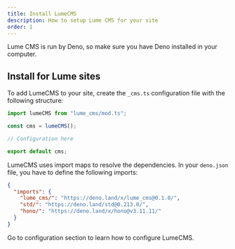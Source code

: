 ```yaml
---
title: Install LumeCMS
description: How to setup Lume CMS for your site
order: 1
---
```


Lume CMS is run by Deno, so make sure you have Deno installed in your computer.

## Install for Lume sites

To add LumeCMS to your site, create the `_cms.ts` configuration file with the
following structure:

```ts
import lumeCMS from "lume_cms/mod.ts";

const cms = lumeCMS();

// Configuration here

export default cms;
```

LumeCMS uses import maps to resolve the dependencies. In your `deno.json` file,
you have to define the following imports:

```json
{
  "imports": {
    "lume_cms/": "https://deno.land/x/lume_cms@0.1.0/",
    "std/": "https://deno.land/std@0.213.0/",
    "hono/": "https://deno.land/x/hono@v3.11.11/"
  }
}
```

Go to configuration section to learn how to configure LumeCMS.
